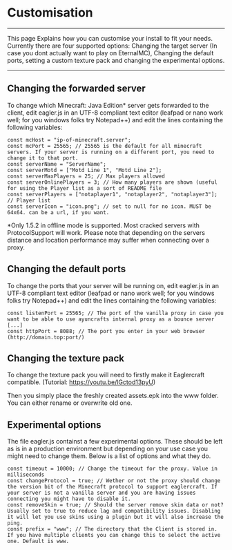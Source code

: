 # Customisation
___

This page Explains how you can customise your install to fit your needs. Currently there are four supported options: Changing the target server (In case you dont actually want to play on EternalMC), Changing the default ports, setting a custom texture pack and changing the experimental options.

___

## Changing the forwarded server

To change which Minecraft: Java Edition* server gets forwarded to the client, edit eagler.js in an UTF-8 compliant text editor (leafpad or nano work well; for you windows folks try Notepad++) and edit the lines containing the following variables:
```
const mcHost = "ip-of-minecraft.server";
const mcPort = 25565; // 25565 is the default for all minecraft servers. If your server is running on a different port, you need to change it to that port.
const serverName = "ServerName";
const serverMotd = ["Motd Line 1", "Motd Line 2"];
const serverMaxPlayers = 25; // Max players allowed
const serverOnlinePlayers = 3; // How many players are shown (useful for using the Player list as a sort of README file
const serverPlayers = ["notaplayer1", "notaplayer2", "notaplayer3"]; // Player list
const serverIcon = "icon.png"; // set to null for no icon. MUST be 64x64. can be a url, if you want.
```

*Only 1.5.2 in offline mode is supported. Most cracked servers with ProtocolSupport will work. Please note that depending on the servers distance and location performance may suffer when connecting over a proxy.

## Changing the default ports

To change the ports that your server will be running on, edit eagler.js in an UTF-8 compliant text editor (leafpad or nano work well; for you windows folks try Notepad++) and edit the lines containing the following variables:
```
const listenPort = 25565; // The port of the vanilla proxy in case you want to be able to use ayuncrafts internal proxy as a bounce server
[...]
const httpPort = 8088; // The port you enter in your web browser (http://domain.top:port/)
```

## Changing the texture pack

To change the texture pack you will need to firstly make it Eaglercraft compatible. (Tutorial: https://youtu.be/lGctod13pyU)

Then you simply place the freshly created assets.epk into the www folder. You can either rename or overwrite old one.

## Experimental options

The file eagler.js containst a few experimental options. These should be left as is in a production environment but depending on your use case you might need to change them. Below is a list of options and what they do.
```
const timeout = 10000; // Change the timeout for the proxy. Value in milliseconds
const changeProtocol = true; // Wether or not the proxy should change the version bit of the Minecraft protocol to support eaglercraft. If your server is not a vanilla server and you are having issues connecting you might have to disable it.
const removeSkin = true; // Should the server remove skin data or not? Usually set to true to reduce lag and compatibility issues. Disabling it will let you use skins using a plugin but it will also increase the ping.
const prefix = "www"; // The directory that the Client is stored in. If you have multiple clients you can change this to select the active one. Default is www.
```
